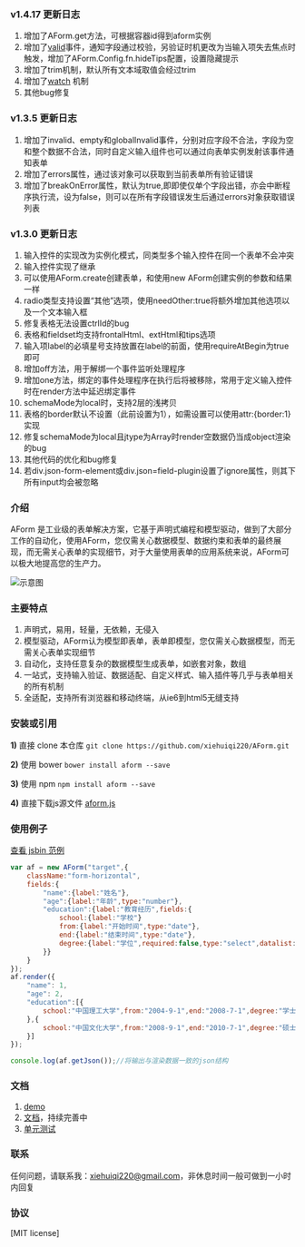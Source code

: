 ### v1.4.17 更新日志

1. 增加了AForm.get方法，可根据容器id得到aform实例
2. 增加了[valid](http://xiehuiqi220.github.io/AForm/doc/book/mannual/validate.html)事件，通知字段通过校验，另验证时机更改为当输入项失去焦点时触发，增加了AForm.Config.fn.hideTips配置，设置隐藏提示
3. 增加了trim机制，默认所有文本域取值会经过trim
4. 增加了[watch](http://xiehuiqi220.github.io/AForm/doc/book/mannual/monitor.html) 机制 
4. 其他bug修复

### v1.3.5 更新日志

1. 增加了invalid、empty和globalInvalid事件，分别对应字段不合法，字段为空和整个数据不合法，同时自定义输入组件也可以通过向表单实例发射该事件通知表单
2. 增加了errors属性，通过该对象可以获取到当前表单所有验证错误
3. 增加了breakOnError属性，默认为true,即即使仅单个字段出错，亦会中断程序执行流，设为false，则可以在所有字段错误发生后通过errors对象获取错误列表

### v1.3.0 更新日志

1. 输入控件的实现改为实例化模式，同类型多个输入控件在同一个表单不会冲突
2. 输入控件实现了继承
3. 可以使用AForm.create创建表单，和使用new AForm创建实例的参数和结果一样
4. radio类型支持设置“其他”选项，使用needOther:true将额外增加其他选项以及一个文本输入框
5. 修复表格无法设置ctrlId的bug
6. 表格和fieldset均支持frontalHtml、extHtml和tips选项
7. 输入项label的必填星号支持放置在label的前面，使用requireAtBegin为true即可
8. 增加off方法，用于解绑一个事件监听处理程序
9. 增加one方法，绑定的事件处理程序在执行后将被移除，常用于定义输入控件时在render方法中延迟绑定事件
10. schemaMode为local时，支持2层的浅拷贝
11. 表格的border默认不设置（此前设置为1），如需设置可以使用attr:{border:1}实现
12. 修复schemaMode为local且jtype为Array时render空数据仍当成object渲染的bug
13. 其他代码的优化和bug修复
14. 若div.json-form-element或div.json=field-plugin设置了ignore属性，则其下所有input均会被忽略


### 介绍

AForm 是工业级的表单解决方案，它基于声明式编程和模型驱动，做到了大部分工作的自动化，使用AForm，您仅需关心数据模型、数据约束和表单的最终展现，而无需关心表单的实现细节，对于大量使用表单的应用系统来说，AForm可以极大地提高您的生产力。

![示意图](http://xiehuiqi220.github.io/AForm/img/converse.png)

### 主要特点

1. 声明式，易用，轻量，无依赖，无侵入
2. 模型驱动，AForm认为模型即表单，表单即模型，您仅需关心数据模型，而无需关心表单实现细节
3. 自动化，支持任意复杂的数据模型生成表单，如嵌套对象，数组
4. 一站式，支持输入验证、数据适配、自定义样式、输入插件等几乎与表单相关的所有机制
5. 全适配，支持所有浏览器和移动终端，从ie6到html5无缝支持

### 安装或引用

**1)** 直接 clone 本仓库 ```git clone https://github.com/xiehuiqi220/AForm.git```

**2)** 使用 bower ```bower install aform --save```

**3)** 使用 npm ```npm install aform --save```

**4)** 直接下载js源文件 [aform.js](https://raw.githubusercontent.com/xiehuiqi220/AForm/master/aform.js)

### 使用例子


[查看 jsbin 范例](http://jsbin.com/napuxe/3/edit?html,css,js,output)

```javascript
var af = new AForm("target",{
    className:"form-horizontal",
    fields:{
        "name":{label:"姓名"},
        "age":{label:"年龄",type:"number"},
        "education":{label:"教育经历",fields:{
            school:{label:"学校"}
            from:{label:"开始时间",type:"date"},
            end:{label:"结束时间",type:"date"},
            degree:{label:"学位",required:false,type:"select",datalist:["学士","硕士",""]}
        }}
    }
});
af.render({
    "name": 1,
    "age": 2,
    "education":[{
        school:"中国理工大学",from:"2004-9-1",end:"2008-7-1",degree:"学士"
    },{
        school:"中国文化大学",from:"2008-9-1",end:"2010-7-1",degree:"硕士"
    }]
});

console.log(af.getJson());//将输出与渲染数据一致的json结构
```

### 文档

1. [demo](http://xiehuiqi220.github.io/AForm/)
2. [文档](http://xiehuiqi220.github.io/AForm/doc/book/)，持续完善中
3. [单元测试](http://xiehuiqi220.github.io/AForm/unit-test/)

### 联系

任何问题，请联系我：xiehuiqi220@gmail.com，非休息时间一般可做到一小时内回复

### 协议
[MIT license]
